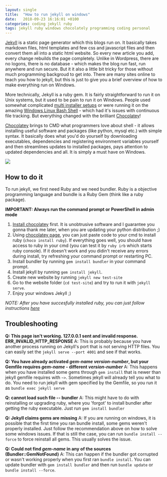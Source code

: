 ```yaml
---
layout: single
title:  "How to run jekyll on windows"
date:   2018-09-23 16:16:01 +0100
categories: coding jekyll ruby
tags: jekyll ruby windows chocolately programming coding personal
---
```


[Jekyll](https://jekyllrb.com/) is a static page generator which this blogs run on. It basically takes markdown files, html templates and few css and javascript files and then convert them all into a static html website. So every new article you add, every change rebuilds the page completely. Unlike in Wordpress, there are no logons, there is no database - which makes the blog run fast, run anywhere and run secure. But it it also a little bit tricky for those without much programming backgroud to get into. There are many sites online to teach you how to jekyll, but this is just to give you a brief overview of how to make everything run on Windows.

More technically, Jekyll is a ruby gem. It is fairly straightforward to run it on Unix systems, but it used to be pain to run it on Windows. People used somewhat complicated [multi installer setups](https://rubyinstaller.org/) or were running it on the amazing [Windows Linux Bash Shell](https://www.howtogeek.com/249966/how-to-install-and-use-the-linux-bash-shell-on-windows-10/) - which had it's issues with continuous file tracking. But everything changed with the brilliant [Chocolatey](https://chocolatey.org/)!

[Chocolatey](https://chocolatey.org/) brings to CMD what programmers love about shell - it allows installing useful software and packages (like python, mysql etc.) with simple syntax. It basically does what you'd do yourself by downloading executables, dependencies and registering environment variables yourself and then streamlines updates to installed packages, pays attention to updated dependencies and all. It is simply a must have on Windows.

![]({{site.baseurl}}/assets/img/2018/jekyll-windows/hackerman.jpg)

## How to do it
To run jekyll, we first need Ruby and we need bundler. Ruby is a objective programming language and bundle is a Ruby Gem (think like a ruby package).

**IMPORTANT: Always run the command prompt or PowerShell in admin mode**

1. [Install chocolatey](https://chocolatey.org/install) first. It is unobtrusive software and I guarantee you gonna thank me later, when you are updating your python distribution ;)
2. Using [chocolatey page](https://chocolatey.org/packages/ruby), you can just paste code to your cmd to install ruby (`choco install ruby`). If everything goes well, you should have access to ruby in your cmd (you can test it by `ruby irb` which starts ruby console). If it doesn't work and you didin't receive any errors during install, try refreshing your command prompt or restarting PC.
3. Install bundler by running `gem install bundler` in your command prompt.
4. Install jekyll by running `gem install jekyll`.
5. Create new website by running `jekyll new test-site`
6. Go to the website folder (`cd test-site`) and try to run it with `jekyll serve`.
7. Enjoy your windows Jekyll ;)

*NOTE: After you have succesfully installed ruby, you can just follow instructions [here](https://jekyllrb.com/docs/)*

## Troubleshooting
**Q: This page isn't working. 127.0.0.1 sent and invalid response. ERR_INVALID_HTTP_RESPONSE**
A: This is probably because you have another process running on Jekyll's port that is not serving HTTP files. You can easily set the `jekyll serve --port 4001` and see if that works.

**Q: You have already activated *gem-name version-number*, but your Gemfile requires *gem-name* - different *version-number***
A: This happens when you have installed some gems through `gem install` that is newer than jekyll gemfile requires with `~>`. Sometimes jekyll will already tell you what to do. You need to run jekyll with gem specified by the Gemfile, so you run it as `bundle exec jekyll serve`

**Q: cannot load such file -- bundler**
A: This might have to do with reinstalling or upgrading ruby, where you 'forgot' to install bundler after getting the ruby executable. Just run `gem install bundler`

**Q: Jekyll claims gems are missing**
A: If you are running on windows, it is possible that the first time you ran bundle install, some gems weren't properly installed. Just follow the recommendation above on how to solve some windows issues. If that is still the case, you can run `bundle install --force` to force reinstall all gems. This usually solves the issue.

**Q: Could not find *gem-name* in any of the sources (Bundler::GemNotFound)**
A: This can happen if the bundler got corrupted or wasn't working properly when you first ran `bundle install`. You can update bundler with `gem install bundler` and then run `bundle update` or `bundle install --force`.